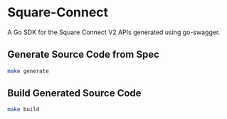 # Square-Connect

A Go SDK for the Square Connect V2 APIs generated using go-swagger.

## Generate Source Code from Spec

```bash
make generate
```

## Build Generated Source Code

```bash
make build
```
